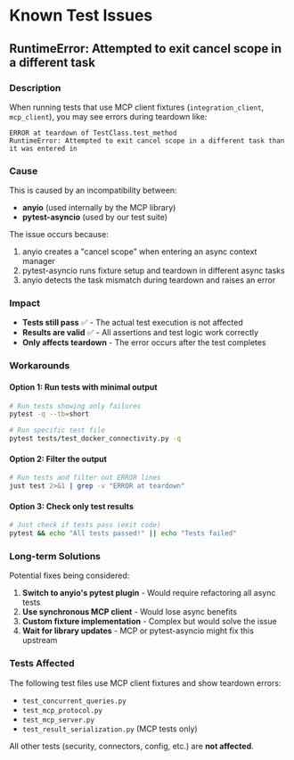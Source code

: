 # Known Test Issues

## RuntimeError: Attempted to exit cancel scope in a different task

### Description
When running tests that use MCP client fixtures (`integration_client`, `mcp_client`), you may see errors during teardown like:
```
ERROR at teardown of TestClass.test_method
RuntimeError: Attempted to exit cancel scope in a different task than it was entered in
```

### Cause
This is caused by an incompatibility between:
- **anyio** (used internally by the MCP library)
- **pytest-asyncio** (used by our test suite)

The issue occurs because:
1. anyio creates a "cancel scope" when entering an async context manager
2. pytest-asyncio runs fixture setup and teardown in different async tasks
3. anyio detects the task mismatch during teardown and raises an error

### Impact
- **Tests still pass** ✅ - The actual test execution is not affected
- **Results are valid** ✅ - All assertions and test logic work correctly
- **Only affects teardown** - The error occurs after the test completes

### Workarounds

#### Option 1: Run tests with minimal output
```bash
# Run tests showing only failures
pytest -q --tb=short

# Run specific test file
pytest tests/test_docker_connectivity.py -q
```

#### Option 2: Filter the output
```bash
# Run tests and filter out ERROR lines
just test 2>&1 | grep -v "ERROR at teardown"
```

#### Option 3: Check only test results
```bash
# Just check if tests pass (exit code)
pytest && echo "All tests passed!" || echo "Tests failed"
```

### Long-term Solutions

Potential fixes being considered:
1. **Switch to anyio's pytest plugin** - Would require refactoring all async tests
2. **Use synchronous MCP client** - Would lose async benefits
3. **Custom fixture implementation** - Complex but would solve the issue
4. **Wait for library updates** - MCP or pytest-asyncio might fix this upstream

### Tests Affected

The following test files use MCP client fixtures and show teardown errors:
- `test_concurrent_queries.py`
- `test_mcp_protocol.py`
- `test_mcp_server.py`
- `test_result_serialization.py` (MCP tests only)

All other tests (security, connectors, config, etc.) are **not affected**.